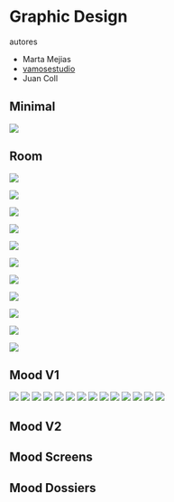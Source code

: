# Graphic Design

autores

* Marta Mejias
* [vamosestudio](http://www.vamosestudio.com/)
* Juan Coll 

## Minimal



![](../../../.gitbook/assets/shine-studies-gfx-design-1-.jpg)

## Room 

![](../../../.gitbook/assets/shine-studies-gfx-design-2-.jpg)

![](../../../.gitbook/assets/shine-studies-gfx-design-3-.jpg)

![](../../../.gitbook/assets/shine-studies-gfx-design-4-.jpg)

![](../../../.gitbook/assets/shine-studies-gfx-design-5-.jpg)

![](../../../.gitbook/assets/shine-studies-gfx-design-6-.jpg)

![](../../../.gitbook/assets/shine-studies-gfx-design-7-.jpg)

![](../../../.gitbook/assets/shine-studies-gfx-design-8-.jpg)

![](../../../.gitbook/assets/shine-studies-gfx-design-9-.jpg)

![](../../../.gitbook/assets/shine-studies-gfx-design-10-.jpg)

![](../../../.gitbook/assets/shine-studies-gfx-design-11-.jpg)

![](../../../.gitbook/assets/shine-studies-gfx-design-12-.jpg)

## Mood V1

![](../../../.gitbook/assets/shine-studies-gfx-design-13-.jpg)
![](../../../.gitbook/assets/shine-studies-gfx-design-14-.jpg)
![](../../../.gitbook/assets/shine-studies-gfx-design-15-.jpg)
![](../../../.gitbook/assets/shine-studies-gfx-design-16-.jpg)
![](../../../.gitbook/assets/shine-studies-gfx-design-17-.jpg)
![](../../../.gitbook/assets/shine-studies-gfx-design-18-.jpg)
![](../../../.gitbook/assets/shine-studies-gfx-design-19-.jpg)
![](../../../.gitbook/assets/shine-studies-gfx-design-20-.jpg)
![](../../../.gitbook/assets/shine-studies-gfx-design-21-.jpg)
![](../../../.gitbook/assets/shine-studies-gfx-design-22-.jpg)
![](../../../.gitbook/assets/shine-studies-gfx-design-23-.jpg)
![](../../../.gitbook/assets/shine-studies-gfx-design-24-.jpg)
![](../../../.gitbook/assets/shine-studies-gfx-design-25-.jpg)
![](../../../.gitbook/assets/shine-studies-gfx-design-26-.jpg)

## Mood V2

## Mood Screens

## Mood Dossiers



